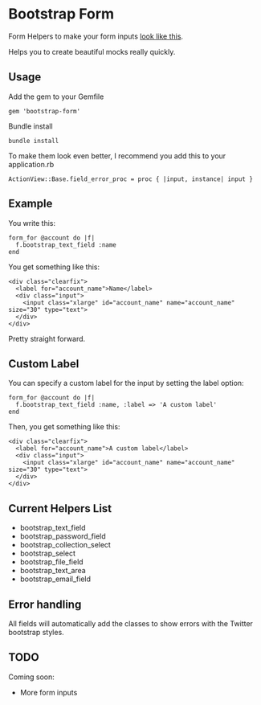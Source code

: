 # Bootstrap Form

Form Helpers to make your form inputs [look like this](http://twitter.github.com/bootstrap/#forms).

Helps you to create beautiful mocks really quickly.

## Usage

Add the gem to your Gemfile

    gem 'bootstrap-form'

Bundle install

    bundle install

To make them look even better, I recommend you add this to your
application.rb

    ActionView::Base.field_error_proc = proc { |input, instance| input }

## Example

You write this:

    form_for @account do |f|
      f.bootstrap_text_field :name
    end


You get something like this:

    <div class="clearfix">
      <label for="account_name">Name</label>
      <div class="input">
        <input class="xlarge" id="account_name" name="account_name" size="30" type="text">
      </div>
    </div>

Pretty straight forward.

## Custom Label

You can specify a custom label for the input by setting the label
option:

    form_for @account do |f|
      f.bootstrap_text_field :name, :label => 'A custom label'
    end

Then, you get something like this:

    <div class="clearfix">
      <label for="account_name">A custom label</label>
      <div class="input">
        <input class="xlarge" id="account_name" name="account_name" size="30" type="text">
      </div>
    </div>

## Current Helpers List

* bootstrap_text_field
* bootstrap_password_field
* bootstrap_collection_select
* bootstrap_select
* bootstrap_file_field
* bootstrap_text_area
* bootstrap_email_field

## Error handling

All fields will automatically add the classes to show errors with the Twitter
bootstrap styles.

## TODO

Coming soon:

* More form inputs

